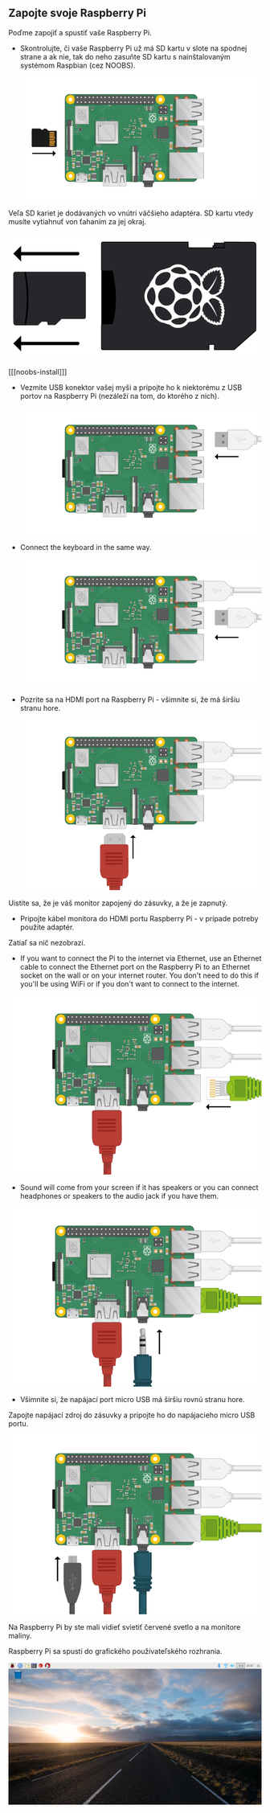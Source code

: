 ## Zapojte svoje Raspberry Pi

Poďme zapojiť a spustiť vaše Raspberry Pi.

+ Skontrolujte, či vaše Raspberry Pi už má SD kartu v slote na spodnej strane a ak nie, tak do neho zasuňte SD kartu s nainštalovaným systémom Raspbian (cez NOOBS).
    
    ![screenshot](images/pi-sd.png)

Veľa SD kariet je dodávaných vo vnútri väčšieho adaptéra. SD kartu vtedy musíte vytiahnuť von ťahaním za jej okraj.

![sd card holder](images/sd-card-holder.png)

[[[noobs-install]]]

+ Vezmite USB konektor vašej myši a pripojte ho k niektorému z USB portov na Raspberry Pi (nezáleží na tom, do ktorého z nich).
    
    ![screenshot](images/pi-mouse.png)

+ Connect the keyboard in the same way.
    
    ![screenshot](images/pi-keyboard.png)

+ Pozrite sa na HDMI port na Raspberry Pi - všimnite si, že má širšiu stranu hore.
    
    ![screenshot](images/pi-hdmi.png)

Uistite sa, že je váš monitor zapojený do zásuvky, a že je zapnutý.

+ Pripojte kábel monitora do HDMI portu Raspberry Pi - v prípade potreby použite adaptér.

Zatiaľ sa nič nezobrazí.

+ If you want to connect the Pi to the internet via Ethernet, use an Ethernet cable to connect the Ethernet port on the Raspberry Pi to an Ethernet socket on the wall or on your internet router. You don't need to do this if you'll be using WiFi or if you don't want to connect to the internet.

![ethernet](images/pi-ethernet.png)

+ Sound will come from your screen if it has speakers or you can connect headphones or speakers to the audio jack if you have them.

![headphones](images/pi-headphones.png)

+ Všimnite si, že napájací port micro USB má širšiu rovnú stranu hore.

Zapojte napájací zdroj do zásuvky a pripojte ho do napájacieho micro USB portu.

![screenshot](images/pi-power.png)

Na Raspberry Pi by ste mali vidieť svietiť červené svetlo a na monitore maliny.

Raspberry Pi sa spustí do grafického používateľského rozhrania.

![screenshot](images/pi-desktop.png)